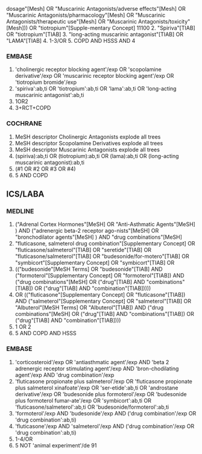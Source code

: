 dosage"[Mesh] OR "Muscarinic Antagonists/adverse effects"[Mesh] OR "Muscarinic Antagonists/pharmacology"[Mesh] OR "Muscarinic Antagonists/therapeutic use"[Mesh] OR "Muscarinic Antagonists/toxicity"[Mesh])) OR "tiotropium"[Supple-mentary Concept] 11100
2. "Spiriva"[TIAB] OR "tiotropium"[TIAB]
3. "long-acting muscarinic antagonist"[TIAB] OR "LAMA"[TIAB]
4. 1-3/OR
5. COPD AND HSSS AND 4

### EMBASE
1. 'cholinergic receptor blocking agent'/exp OR 'scopolamine derivative'/exp OR 'muscarinic receptor blocking agent'/exp OR 'tiotropium bromide'/exp
2. 'spiriva':ab,ti OR 'tiotropium':ab,ti OR 'lama':ab,ti OR 'long-acting muscarinic antagonist':ab,ti
3. 1OR2
4. 3+RCT+COPD

### COCHRANE
1. MeSH descriptor Cholinergic Antagonists explode all trees
2. MeSH descriptor Scopolamine Derivatives explode all trees
3. MeSH descriptor Muscarinic Antagonists explode all trees
4. (spiriva):ab,ti OR (tiotropium):ab,ti OR (lama):ab,ti OR (long-acting muscarinic antagonist):ab,ti
5. (#1 OR #2 OR #3 OR #4)
6. 5 AND COPD

## ICS/LABA
### MEDLINE
1. ("Adrenal Cortex Hormones"[MeSH] OR "Anti-Asthmatic Agents"[MeSH] ) AND ("adrenergic beta-2 receptor ago-nists"[MeSH] OR "bronchodilator agents"[MeSH] ) AND "drug combinations"[MeSH]
2. "fluticasone, salmeterol drug combination"[Supplementary Concept] OR "fluticasone/salmeterol"[TIAB] OR "seretide"[TIAB] OR "fluticasone/salmeterol"[TIAB] OR "budesonide/for-motero"[TIAB] OR "symbicort"[Supplementary Concept] OR "symbicort"[TIAB] OR
3. (("budesonide"[MeSH Terms] OR "budesonide"[TIAB] AND ("formoterol"[Supplementary Concept] OR "formoterol"[TIAB]) AND ("drug combinations"[MeSH] OR ("drug"[TIAB] AND "combinations"[TIAB]) OR ("drug"[TIAB] AND "combination"[TIAB]))))
4. OR (("fluticasone"[Supplementary Concept] OR "fluticasone"[TIAB]) AND ("salmeterol"[Supplementary Concept] OR "salmeterol"[TIAB] OR "Albuterol"[MeSH Terms] OR "Albuterol"[TIAB]) AND ("drug combinations"[MeSH] OR ("drug"[TIAB] AND "combinations"[TIAB]) OR ("drug"[TIAB] AND "combination"[TIAB])))
5. 1 OR 2
6. 5 AND COPD AND HSSS

### EMBASE
1. 'corticosteroid'/exp OR 'antiasthmatic agent'/exp AND 'beta 2 adrenergic receptor stimulating agent'/exp AND 'bron-chodilating agent'/exp AND 'drug combination'/exp
2. 'fluticasone propionate plus salmeterol'/exp OR 'fluticasone propionate plus salmeterol xinafoate'/exp OR 'ser-etide':ab,ti OR 'androstane derivative'/exp OR 'budesonide plus formoterol'/exp OR 'budesonide plus formoterol fumar-ate'/exp OR 'symbicort':ab,ti OR 'fluticasone/salmeterol':ab,ti OR 'budesonide/formoterol':ab,ti
3. 'formoterol'/exp AND 'budesonide'/exp AND ('drug combination'/exp OR 'drug combination':ab,ti)
4. 'fluticasone'/exp AND 'salmeterol'/exp AND ('drug combination'/exp OR 'drug combination':ab,ti)
5. 1-4/OR
6. 5 NOT 'animal experiment'/de
<PAGE>91